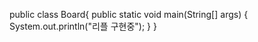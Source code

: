 public class Board{
   public static void main(String[] args) {
      System.out.println("리플 구현중");
   }
}